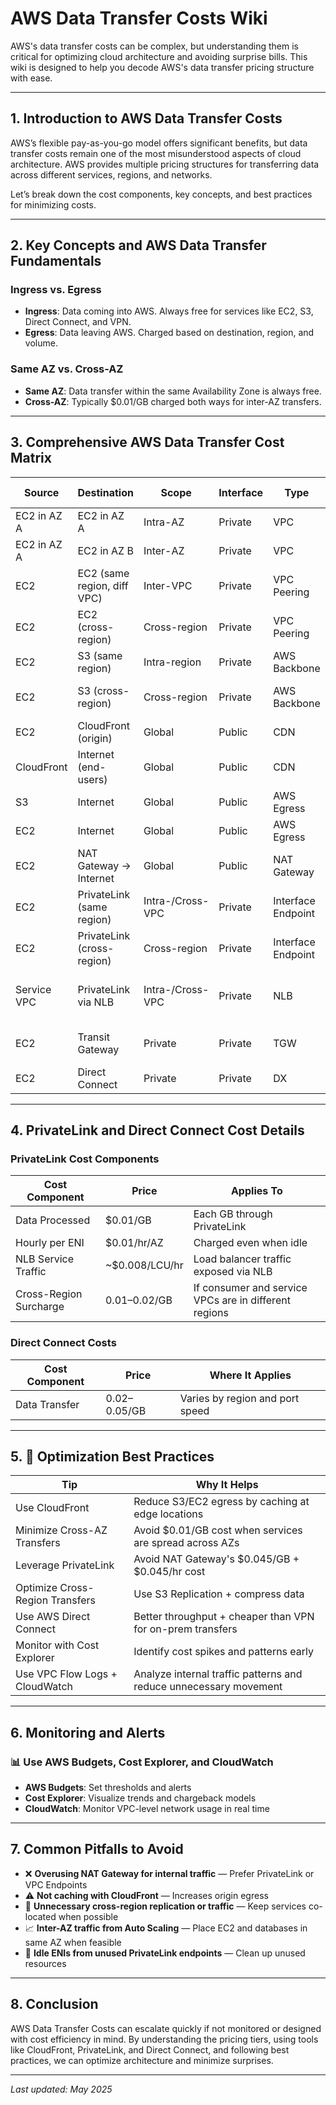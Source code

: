 # AWS Data Transfer Costs Wiki

AWS's data transfer costs can be complex, but understanding them is critical for optimizing cloud architecture and avoiding surprise bills. This wiki is designed to help you decode AWS's data transfer pricing structure with ease.

---

## 1. Introduction to AWS Data Transfer Costs

AWS’s flexible pay-as-you-go model offers significant benefits, but data transfer costs remain one of the most misunderstood aspects of cloud architecture. AWS provides multiple pricing structures for transferring data across different services, regions, and networks.

Let’s break down the cost components, key concepts, and best practices for minimizing costs.

---

## 2. Key Concepts and AWS Data Transfer Fundamentals

### Ingress vs. Egress

- **Ingress**: Data coming into AWS. Always free for services like EC2, S3, Direct Connect, and VPN.
- **Egress**: Data leaving AWS. Charged based on destination, region, and volume.

### Same AZ vs. Cross-AZ

- **Same AZ**: Data transfer within the same Availability Zone is always free.
- **Cross-AZ**: Typically $0.01/GB charged both ways for inter-AZ transfers.

---

## 3. Comprehensive AWS Data Transfer Cost Matrix

| Source           | Destination           | Scope             | Interface        | Type           | Cost (USD/GB)   | Hourly Cost  | Notes                                             |
|------------------|------------------------|--------------------|-------------------|----------------|------------------|--------------|---------------------------------------------------|
| EC2 in AZ A      | EC2 in AZ A            | Intra-AZ           | Private           | VPC            | Free             | -            | Always free for same AZ                          |
| EC2 in AZ A      | EC2 in AZ B            | Inter-AZ           | Private           | VPC            | $0.01            | -            | Charged for both directions                      |
| EC2              | EC2 (same region, diff VPC) | Inter-VPC    | Private           | VPC Peering    | $0.01            | -            | No NAT cost, per-GB charge                       |
| EC2              | EC2 (cross-region)     | Cross-region       | Private           | VPC Peering    | $0.01–$0.02      | -            | Region-pair dependent                            |
| EC2              | S3 (same region)       | Intra-region       | Private           | AWS Backbone   | Free             | -            | Includes Lambda to S3                            |
| EC2              | S3 (cross-region)      | Cross-region       | Private           | AWS Backbone   | $0.02–$0.09      | -            | Depends on source/destination regions            |
| EC2              | CloudFront (origin)    | Global             | Public            | CDN            | Free             | -            | Egress to CloudFront is free                     |
| CloudFront       | Internet (end-users)   | Global             | Public            | CDN            | $0.085–$0.15     | -            | Region- and tier-dependent CDN pricing           |
| S3               | Internet               | Global             | Public            | AWS Egress     | $0.05–$0.15      | -            | Tiered pricing, region-dependent                 |
| EC2              | Internet               | Global             | Public            | AWS Egress     | $0.09            | -            | Standard egress pricing from EC2                 |
| EC2              | NAT Gateway → Internet | Global             | Public            | NAT Gateway    | $0.045/GB        | $0.045/hr    | Applies for traffic from private subnets         |
| EC2              | PrivateLink (same region) | Intra-/Cross-VPC | Private        | Interface Endpoint | $0.01         | $0.01/hr     | Charged per GB + per ENI/hr per AZ               |
| EC2              | PrivateLink (cross-region) | Cross-region    | Private           | Interface Endpoint | $0.01–$0.02 | $0.01/hr     | Additional cross-region surcharge may apply      |
| Service VPC      | PrivateLink via NLB    | Intra-/Cross-VPC   | Private           | NLB            | -                | ~$0.008/LCU/hr | For NLB processing exposed via PrivateLink       |
| EC2              | Transit Gateway        | Private            | Private           | TGW            | $0.02            | -            | Additional per VPC attachment charges            |
| EC2              | Direct Connect         | Private            | Private           | DX             | $0.02–$0.05      | -            | More cost-effective than VPN                     |

---

## 4. PrivateLink and Direct Connect Cost Details

### PrivateLink Cost Components

| Cost Component        | Price         | Applies To                                   |
|------------------------|---------------|----------------------------------------------|
| Data Processed         | $0.01/GB      | Each GB through PrivateLink                  |
| Hourly per ENI         | $0.01/hr/AZ   | Charged even when idle                       |
| NLB Service Traffic    | ~$0.008/LCU/hr| Load balancer traffic exposed via NLB        |
| Cross-Region Surcharge | $0.01–$0.02/GB| If consumer and service VPCs are in different regions |

### Direct Connect Costs

| Cost Component | Price           | Where It Applies                              |
|----------------|------------------|-----------------------------------------------|
| Data Transfer  | $0.02–$0.05/GB   | Varies by region and port speed               |

---

## 5. 🧠 Optimization Best Practices

| Tip                          | Why It Helps                                                   |
|------------------------------|-----------------------------------------------------------------|
| Use CloudFront               | Reduce S3/EC2 egress by caching at edge locations              |
| Minimize Cross-AZ Transfers  | Avoid $0.01/GB cost when services are spread across AZs        |
| Leverage PrivateLink         | Avoid NAT Gateway's $0.045/GB + $0.045/hr cost                 |
| Optimize Cross-Region Transfers | Use S3 Replication + compress data                          |
| Use AWS Direct Connect       | Better throughput + cheaper than VPN for on-prem transfers     |
| Monitor with Cost Explorer   | Identify cost spikes and patterns early                        |
| Use VPC Flow Logs + CloudWatch | Analyze internal traffic patterns and reduce unnecessary movement |

---

## 6. Monitoring and Alerts

### 📊 Use AWS Budgets, Cost Explorer, and CloudWatch

- **AWS Budgets**: Set thresholds and alerts
- **Cost Explorer**: Visualize trends and chargeback models
- **CloudWatch**: Monitor VPC-level network usage in real time

---

## 7. Common Pitfalls to Avoid

- ❌ **Overusing NAT Gateway for internal traffic** — Prefer PrivateLink or VPC Endpoints
- ⚠️ **Not caching with CloudFront** — Increases origin egress
- 🔁 **Unnecessary cross-region replication or traffic** — Keep services co-located when possible
- 📈 **Inter-AZ traffic from Auto Scaling** — Place EC2 and databases in same AZ when feasible
- 💸 **Idle ENIs from unused PrivateLink endpoints** — Clean up unused resources

---

## 8. Conclusion

AWS Data Transfer Costs can escalate quickly if not monitored or designed with cost efficiency in mind. By understanding the pricing tiers, using tools like CloudFront, PrivateLink, and Direct Connect, and following best practices, we can optimize architecture and minimize surprises.

---

_Last updated: May 2025_
